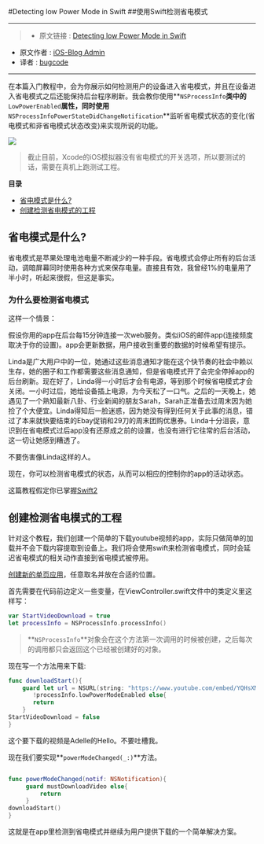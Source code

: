 #Detecting low Power Mode in Swift
##使用Swift检测省电模式

***

>* 原文链接 : [Detecting low Power Mode in Swift](http://www.ios-blog.co.uk/tutorials/swift/detecting-low-power-mode/)
* 原文作者 : [iOS-Blog Admin](http://www.ios-blog.co.uk/)
* 译者 : [bugcode](https://github.com/bugcoding)

***

在本篇入门教程中，会为你展示如何检测用户的设备进入省电模式，并且在设备进入省电模式之后还能保持后台程序刷新。我会教你使用**`NSProcessInfo`**类中的**`LowPowerEnabled`**属性，同时使用**`NSProcessInfoPowerStateDidChangeNotification`**监听省电模式状态的变化(省电模式和非省电模式状态改变)来实现所说的功能。

![](http://iosblogimagestorage.s3-us-west-2.amazonaws.com/wp-content/uploads/2016/02/12055744/Swift-Tutorial-Detect-Low-Power-Mode.png)

> 截止目前，Xcode的iOS模拟器没有省电模式的开关选项，所以要测试的话，需要在真机上跑测试工程。


**目录**
* [省电模式是什么?](#1)
* [创建检测省电模式的工程](#2)

<a name="1"></a>
## 省电模式是什么?

省电模式是苹果处理电池电量不断减少的一种手段。省电模式会停止所有的后台活动，调暗屏幕同时使用各种方式来保存电量。直接且有效，我曾经1%的电量用了半小时，听起来很假，但这是事实。

### 为什么要检测省电模式

这样一个情景：

假设你用的app在后台每15分钟连接一次web服务。类似iOS的邮件app(连接频度取决于你的设置)。app会更新数据，用户接收到重要的数据的时候希望有提示。

Linda是广大用户中的一位，她通过这些消息通知才能在这个快节奏的社会中赖以生存，她的圈子和工作都需要这些消息通知，但是省电模式开了会完全停掉app的后台刷新。现在好了，Linda得一小时后才会有电源，等到那个时候省电模式才会关闭。一小时过后，她给设备插上电源，为今天松了一口气。之后的一天晚上，她遇见了一个熟知最新八卦、行业新闻的朋友Sarah，Sarah正准备去过周末因为她捡了个大便宜。Linda得知后一脸迷惑，因为她没有得到任何关于此事的消息，错过了本来就快要结束的Ebay促销和29刀的周末团购优惠券。Linda十分沮丧，意识到在省电模式过后app没有还原成之前的设置，也没有进行它往常的后台活动，这一切让她感到糟透了。

不要伤害像Linda这样的人。

现在，你可以检测省电模式的状态，从而可以相应的控制你的app的活动状态。

这篇教程假定你已掌握[Swift2](http://www.ios-blog.co.uk/tutorials/swift/programming-introduction/)

<a name="2"></a>
## 创建检测省电模式的工程

针对这个教程，我们创建一个简单的下载youtube视频的app，实际只做简单的加载并不会下载内容提取到设备上。我们将会使用swift来检测省电模式，同时会延迟省电模式的相关动作直接到省电模式被停用。

[创建新的单页应用](http://www.ios-blog.co.uk/tutorials/xcode/how-to-create-a-new-single-view-application/)，任意取名并放在合适的位置。

首先需要在代码前边定义一些变量，在ViewController.swift文件中的类定义里这样写：

```swift
var StartVideoDownload = true
let processInfo = NSProcessInfo.processInfo()
```

> **`NSProcessInfo`**对象会在这个方法第一次调用的时候被创建，之后每次的调用都只会返回这个已经被创建好的对象。

现在写一个方法用来下载:

```swift
func downloadStart(){
    guard let url = NSURL(string: "https://www.youtube.com/embed/YQHsXMglC9A") where
       !processInfo.lowPowerModeEnabled else{
       return
    }
StartVideoDownload = false
}

```

这个要下载的视频是Adelle的Hello。不要吐槽我。

现在我们要实现**`powerModeChanged(_:)`**方法。

```swift

func powerModeChanged(notif: NSNotification){
     guard mustDownloadVideo else{
         return
     }
downloadStart()
}
```

这就是在app里检测到省电模式并继续为用户提供下载的一个简单解决方案。
